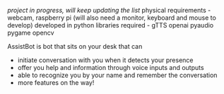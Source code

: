 *project in progress, will keep updating the list*
physical requirements - webcam, raspberry pi (will also need a monitor, keyboard and mouse to develop)
developed in python
libraries required - gTTS openai pyaudio pygame opencv

AssistBot is bot that sits on your desk that can
  - initiate conversation with you when it detects your presence
  - offer you help and information through voice inputs and outputs
  - able to recognize you by your name and remember the conversation
  - more features on the way! 
